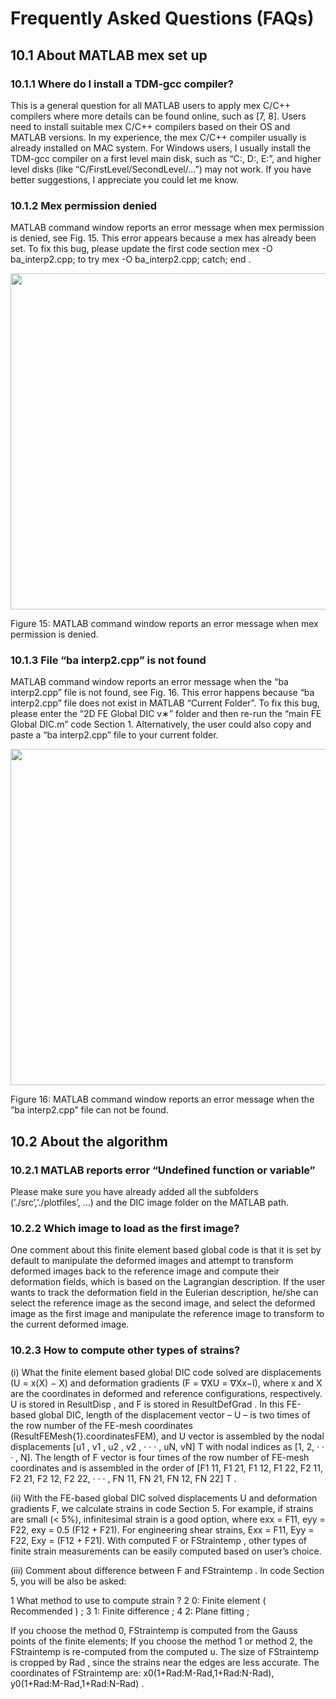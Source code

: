 ﻿# Frequently Asked Questions (FAQs)## 10.1 About MATLAB mex set up### 10.1.1 Where do I install a TDM-gcc compiler?This is a general question for all MATLAB users to apply mex C/C++ compilers where more detailscan be found online, such as [7, 8]. Users need to install suitable mex C/C++ compilers basedon their OS and MATLAB versions. In my experience, the mex C/C++ compiler usually is alreadyinstalled on MAC system. For Windows users, I usually install the TDM-gcc compiler on a first levelmain disk, such as “C:, D:, E:”, and higher level disks (like “C/FirstLevel/SecondLevel/...”) may notwork. If you have better suggestions, I appreciate you could let me know.### 10.1.2 Mex permission deniedMATLAB command window reports an error message when mex permission is denied, see Fig. 15.This error appears because a mex has already been set. To fix this bug, please update the firstcode section mex -O ba_interp2.cpp; to try mex -O ba_interp2.cpp; catch; end .<p align="center">  <img width="538" src="C:\Users\yehju\Documents\Research_Doxygen\images\fig_err_mex_permission.png"></p>Figure 15: MATLAB command window reports an error message when mex permission is denied.### 10.1.3 File “ba interp2.cpp” is not foundMATLAB command window reports an error message when the “ba interp2.cpp” file is not found,see Fig. 16. This error happens because “ba interp2.cpp” file does not exist in MATLAB “Current Folder”. To fix this bug, please enter the “2D FE Global DIC v∗” folder and then re-run the“main FE Global DIC.m” code Section 1. Alternatively, the user could also copy and paste a“ba interp2.cpp” file to your current folder.<p align="center">  <img width="538" src="C:\Users\yehju\Documents\Research_Doxygen\images\fig_err_mex_cpp_notfound.png"></p>Figure 16: MATLAB command window reports an error message when the “ba interp2.cpp” file can not be found.## 10.2 About the algorithm### 10.2.1 MATLAB reports error “Undefined function or variable”Please make sure you have already added all the subfolders (’./src’,’./plotfiles’, ...) and the DICimage folder on the MATLAB path.### 10.2.2 Which image to load as the first image?One comment about this finite element based global code is that it is set by default to manipulatethe deformed images and attempt to transform deformed images back to the reference image andcompute their deformation fields, which is based on the Lagrangian description. If the user wantsto track the deformation field in the Eulerian description, he/she can select the reference image asthe second image, and select the deformed image as the first image and manipulate the referenceimage to transform to the current deformed image.### 10.2.3 How to compute other types of strains?(i) What the finite element based global DIC code solved are displacements (U = x(X) − X) anddeformation gradients (F = ∇XU = ∇Xx−I), where x and X are the coordinates in deformed and reference configurations, respectively. U is stored in ResultDisp , and F is stored in ResultDefGrad.In this FE-based global DIC, length of the displacement vector – U – is two times of the row numberof the FE-mesh coordinates (ResultFEMesh{1}.coordinatesFEM), and U vector is assembled bythe nodal displacements [u1, v1, u2, v2, · · · , uN, vN]T with nodal indices as [1, 2, · · · , N]. The lengthof F vector is four times of the row number of FE-mesh coordinates and is assembled in the orderof [F111, F121, F112, F122, F211, F221, F212, F222, · · · , FN11, FN21, FN12, FN22]T.(ii) With the FE-based global DIC solved displacements U and deformation gradients F, we calculate strains in code Section 5. For example, if strains are small (< 5%), infinitesimal strain isa good option, where exx = F11, eyy = F22, exy = 0.5 (F12 + F21). For engineering shear strains,Exx = F11, Eyy = F22, Exy = (F12 + F21). With computed F or FStraintemp , other types of finitestrain measurements can be easily computed based on user’s choice.(iii) Comment about difference between F and FStraintemp . In code Section 5, you will be alsobe asked:1 What method to use to compute strain ?2 0: Finite element ( Recommended ) ;3 1: Finite difference ;4 2: Plane fitting ;If you choose the method 0, FStraintemp is computed from the Gauss points of the finite elements; If you choose the method 1 or method 2, the FStraintemp is re-computed from thecomputed u. The size of FStraintemp is cropped by Rad , since the strains near the edges areless accurate. The coordinates of FStraintemp are:x0(1+Rad:M-Rad,1+Rad:N-Rad), y0(1+Rad:M-Rad,1+Rad:N-Rad) .